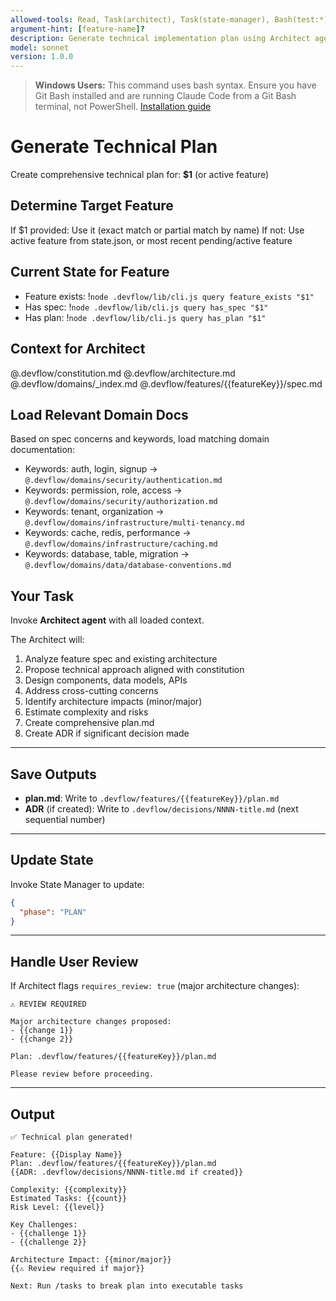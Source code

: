 ```yaml
---
allowed-tools: Read, Task(architect), Task(state-manager), Bash(test:*), Bash(find:*), Bash(ls:*), Bash(xargs:*)
argument-hint: [feature-name]?
description: Generate technical implementation plan using Architect agent
model: sonnet
version: 1.0.0
---
```


> **Windows Users:** This command uses bash syntax. Ensure you have Git Bash installed and are running Claude Code from a Git Bash terminal, not PowerShell. [Installation guide](https://github.com/mathewtaylor/devflow#requirements)

# Generate Technical Plan

Create comprehensive technical plan for: **$1** (or active feature)

## Determine Target Feature

If $1 provided: Use it (exact match or partial match by name)
If not: Use active feature from state.json, or most recent pending/active feature

## Current State for Feature

- Feature exists: !`node .devflow/lib/cli.js query feature_exists "$1"`
- Has spec: !`node .devflow/lib/cli.js query has_spec "$1"`
- Has plan: !`node .devflow/lib/cli.js query has_plan "$1"`

## Context for Architect

@.devflow/constitution.md
@.devflow/architecture.md
@.devflow/domains/_index.md
@.devflow/features/{{featureKey}}/spec.md

## Load Relevant Domain Docs

Based on spec concerns and keywords, load matching domain documentation:
- Keywords: auth, login, signup → `@.devflow/domains/security/authentication.md`
- Keywords: permission, role, access → `@.devflow/domains/security/authorization.md`
- Keywords: tenant, organization → `@.devflow/domains/infrastructure/multi-tenancy.md`
- Keywords: cache, redis, performance → `@.devflow/domains/infrastructure/caching.md`
- Keywords: database, table, migration → `@.devflow/domains/data/database-conventions.md`

## Your Task

Invoke **Architect agent** with all loaded context.

The Architect will:
1. Analyze feature spec and existing architecture
2. Propose technical approach aligned with constitution
3. Design components, data models, APIs
4. Address cross-cutting concerns
5. Identify architecture impacts (minor/major)
6. Estimate complexity and risks
7. Create comprehensive plan.md
8. Create ADR if significant decision made

---

## Save Outputs

- **plan.md**: Write to `.devflow/features/{{featureKey}}/plan.md`
- **ADR** (if created): Write to `.devflow/decisions/NNNN-title.md` (next sequential number)

---

## Update State

Invoke State Manager to update:
```json
{
  "phase": "PLAN"
}
```

---

## Handle User Review

If Architect flags `requires_review: true` (major architecture changes):

```
⚠️ REVIEW REQUIRED

Major architecture changes proposed:
- {{change 1}}
- {{change 2}}

Plan: .devflow/features/{{featureKey}}/plan.md

Please review before proceeding.
```

---

## Output

```
✅ Technical plan generated!

Feature: {{Display Name}}
Plan: .devflow/features/{{featureKey}}/plan.md
{{ADR: .devflow/decisions/NNNN-title.md if created}}

Complexity: {{complexity}}
Estimated Tasks: {{count}}
Risk Level: {{level}}

Key Challenges:
- {{challenge 1}}
- {{challenge 2}}

Architecture Impact: {{minor/major}}
{{⚠️ Review required if major}}

Next: Run /tasks to break plan into executable tasks
```
